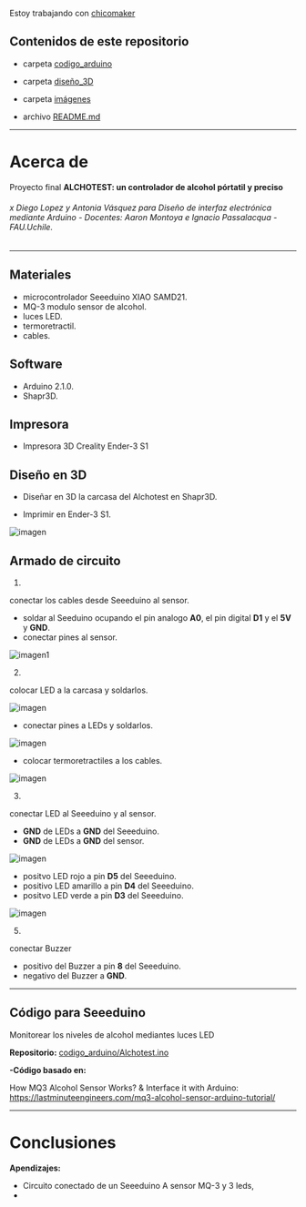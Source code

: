 Estoy trabajando con [chicomaker](https://github.com/chicomaker)

## Contenidos de este repositorio

- carpeta [codigo_arduino](https://github.com/malparidv/aud5i022-2023-1/tree/main/proyecto-final/malparidv/Codigo_arduino)

- carpeta [diseño_3D](https://github.com/malparidv/aud5i022-2023-1/tree/main/proyecto-final/malparidv/Dise%C3%B1o%203D)

- carpeta [imágenes](https://github.com/malparidv/aud5i022-2023-1/tree/main/proyecto-final/malparidv/Im%C3%A1genes)

- archivo [README.md](https://github.com/malparidv/aud5i022-2023-1/blob/main/proyecto-final/malparidv/README.md)

---

# Acerca de 

Proyecto final **ALCHOTEST: un controlador de alcohol pórtatil y preciso**

###### x Diego Lopez y Antonia Vásquez para Diseño de interfaz electrónica mediante Arduino - Docentes: Aaron Montoya e Ignacio Passalacqua - FAU.Uchile.

---

## Materiales

- microcontrolador Seeeduino XIAO SAMD21.
- MQ-3 modulo sensor de alcohol. 
- luces LED.
- termoretractil.
- cables.

## Software

- Arduino 2.1.0.
- Shapr3D.

## Impresora

  - Impresora 3D Creality Ender-3 S1

## Diseño en 3D

- Diseñar en 3D la carcasa del Alchotest en Shapr3D.

- Imprimir en Ender-3 S1.

![imagen](https://github.com/malparidv/aud5i022-2023-1/blob/main/proyecto-final/malparidv/Im%C3%A1genes/WhatsApp%20Image%202023-06-30%20at%2011.09.39%20AM(3).jpeg?raw=true)

## Armado de circuito

1. 

conectar los cables desde Seeeduino al sensor.

- soldar al Seeduino ocupando el pin analogo **A0**, el pin digital **D1** y el **5V** y **GND**.
- conectar pines al sensor.

![imagen1](https://github.com/malparidv/aud5i022-2023-1/blob/main/proyecto-final/malparidv/Im%C3%A1genes/WhatsApp%20Image%202023-06-30%20at%2011.09.39%20AM.jpeg?raw=true)

2.

colocar LED a la carcasa y soldarlos.

![imagen](https://github.com/malparidv/aud5i022-2023-1/blob/main/proyecto-final/malparidv/Im%C3%A1genes/WhatsApp%20Image%202023-06-30%20at%2011.09.39%20AM(5).jpeg?raw=true)

- conectar pines a LEDs y soldarlos.

![imagen](https://github.com/malparidv/aud5i022-2023-1/blob/main/proyecto-final/malparidv/Im%C3%A1genes/WhatsApp%20Image%202023-06-30%20at%2011.09.39%20AM(4).jpeg?raw=true)

- colocar termoretractiles a los cables.

![imagen](https://github.com/malparidv/aud5i022-2023-1/blob/main/proyecto-final/malparidv/Im%C3%A1genes/WhatsApp%20Image%202023-06-30%20at%2011.09.39%20AM(6).jpeg?raw=true)

3.

conectar LED al Seeeduino y al sensor.

- **GND** de LEDs a **GND** del Seeeduino.
- **GND** de LEDs a **GND** del sensor.

![imagen](https://github.com/malparidv/aud5i022-2023-1/blob/main/proyecto-final/malparidv/Im%C3%A1genes/WhatsApp%20Image%202023-06-30%20at%2011.09.39%20AM(1).jpeg?raw=true)

- positvo LED rojo a pin **D5** del Seeeduino.
- positivo LED amarillo a pin **D4** del Seeeduino.
- positvo LED verde a pin **D3** del Seeeduino.

![imagen](https://github.com/malparidv/aud5i022-2023-1/blob/main/proyecto-final/malparidv/Im%C3%A1genes/WhatsApp%20Image%202023-06-30%20at%2011.09.39%20AM(2).jpeg?raw=true)

5.

conectar Buzzer

- positivo del Buzzer a pin **8** del Seeeduino.
- negativo del Buzzer a **GND**.

---

## Código para Seeeduino

Monitorear los niveles de alcohol mediantes luces LED

**Repositorio:** [codigo_arduino/Alchotest.ino](https://github.com/malparidv/aud5i022-2023-1/blob/main/proyecto-final/malparidv/Codigo_arduino/Alchotest.ino)

**-Código basado en:**

How MQ3 Alcohol Sensor Works? & Interface it with Arduino:
https://lastminuteengineers.com/mq3-alcohol-sensor-arduino-tutorial/

---
# Conclusiones

**Apendizajes:**

- Circuito conectado de un Seeeduino A sensor MQ-3 y 3 leds,
- 





